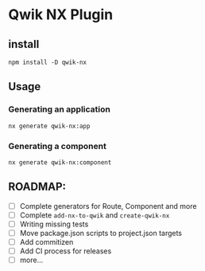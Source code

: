# Qwik NX Plugin

## install

```
npm install -D qwik-nx
```

## Usage

### Generating an application
```
nx generate qwik-nx:app
```

### Generating a component
```
nx generate qwik-nx:component
```

## ROADMAP:

* [ ] Complete generators for Route, Component and more
* [ ] Complete `add-nx-to-qwik` and `create-qwik-nx`
* [ ] Writing missing tests
* [ ] Move package.json scripts to project.json targets
* [ ] Add commitizen
* [ ] Add CI process for releases
* [ ] more...
